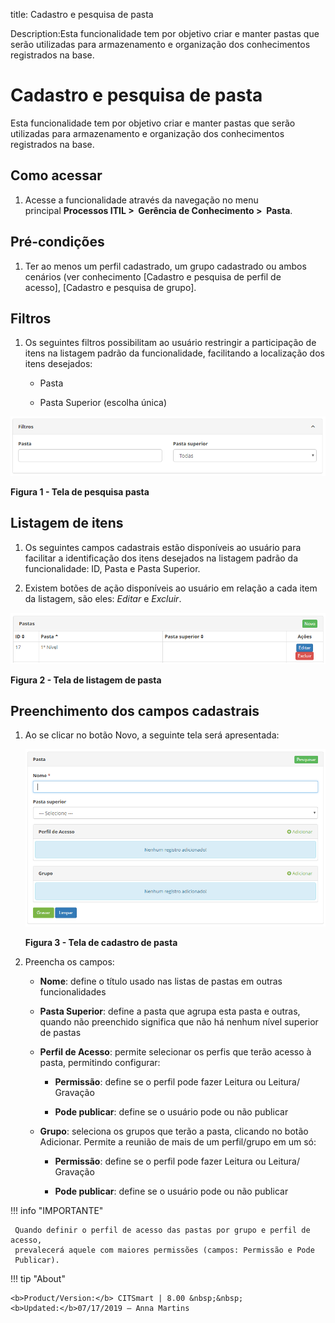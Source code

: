 title: Cadastro e pesquisa de pasta

Description:Esta funcionalidade tem por objetivo criar e manter pastas que serão utilizadas para armazenamento e organização dos conhecimentos registrados na base.

# Cadastro e pesquisa de pasta

Esta funcionalidade tem por objetivo criar e manter pastas que serão utilizadas
para armazenamento e organização dos conhecimentos registrados na base.

Como acessar
-----------

1.  Acesse a funcionalidade através da navegação no menu
    principal **Processos ITIL >  Gerência de Conhecimento >  Pasta**.

Pré-condições
-------------

1.  Ter ao menos um perfil cadastrado, um grupo cadastrado ou ambos cenários
    (ver conhecimento [Cadastro e pesquisa de perfil de acesso], [Cadastro
    e pesquisa de grupo].

Filtros
------

1.  Os seguintes filtros possibilitam ao usuário restringir a participação de
    itens na listagem padrão da funcionalidade, facilitando a localização dos
    itens desejados:

    -   Pasta

    -   Pasta Superior (escolha única)

![Criar](images/folder-1.png)

**Figura 1 - Tela de pesquisa pasta**

Listagem de itens
----------------

1.  Os seguintes campos cadastrais estão disponíveis ao usuário para facilitar a
    identificação dos itens desejados na listagem padrão da
    funcionalidade: ID, Pasta e Pasta Superior.

2.  Existem botões de ação disponíveis ao usuário em relação a cada item da
    listagem, são eles: *Editar* e *Excluir*.

![Criar](images/folder-2.png)

**Figura 2 - Tela de listagem de pasta**

Preenchimento dos campos cadastrais
---------------------------------

1.  Ao se clicar no botão Novo, a seguinte tela será apresentada:

    ![Criar](images/folder-3.png)

    **Figura 3 - Tela de cadastro de pasta**

1.  Preencha os campos:

    -  **Nome**: define o título usado nas listas de pastas em outras
    funcionalidades

    -  **Pasta Superior**: define a pasta que agrupa esta pasta e outras, quando
    não preenchido significa que não há nenhum nível superior de pastas

    -  **Perfil de Acesso**: permite selecionar os perfis que terão acesso à pasta,
    permitindo configurar:

       -  **Permissão**: define se o perfil pode fazer Leitura ou Leitura/
        Gravação

       -  **Pode publicar**: define se o usuário pode ou não publicar

    -  **Grupo**: seleciona os grupos que terão a pasta, clicando no botão
    Adicionar. Permite a reunião de mais de um perfil/grupo em um só:

       -  **Permissão**: define se o perfil pode fazer Leitura ou Leitura/
        Gravação

       -  **Pode publicar**: define se o usuário pode ou não publicar

!!! info "IMPORTANTE"

     Quando definir o perfil de acesso das pastas por grupo e perfil de acesso,
     prevalecerá aquele com maiores permissões (campos: Permissão e Pode
     Publicar).


!!! tip "About"

    <b>Product/Version:</b> CITSmart | 8.00 &nbsp;&nbsp;
    <b>Updated:</b>07/17/2019 – Anna Martins
